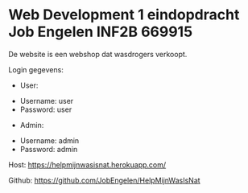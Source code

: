 # Web Development 1 eindopdracht Job Engelen INF2B 669915
De website is een webshop dat wasdrogers verkoopt.

Login gegevens:
- User:
* Username: user
* Password: user

- Admin:
* Username: admin
* Password: admin

Host:
https://helpmijnwasisnat.herokuapp.com/

Github:
https://github.com/JobEngelen/HelpMijnWasIsNat